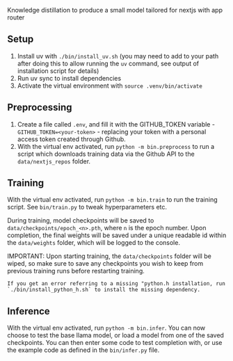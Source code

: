 Knowledge distillation to produce a small model tailored for nextjs with app router

## Setup

1. Install uv with `./bin/install_uv.sh` (you may need to add to your path after doing this to allow running the `uv` command, see output of installation script for details)
2. Run uv sync to install dependencies
3. Activate the virtual environment with `source .venv/bin/activate`

## Preprocessing

1. Create a file called `.env`, and fill it with the GITHUB_TOKEN variable - `GITHUB_TOKEN=<your-token>` - replacing your token with a personal access token created through Github.
2. With the virtual env activated, run `python -m bin.preprocess` to run a script which downloads training data via the Github API to the `data/nextjs_repos` folder.

## Training

With the virtual env activated, run `python -m bin.train` to run the training script. See `bin/train.py` to tweak hyperparameters etc.

During training, model checkpoints will be saved to `data/checkpoints/epoch_<n>.pth`, where `n` is the epoch number. Upon completion, the final weights will be saved under a unique readable id within the `data/weights` folder, which will be logged to the console.

IMPORTANT: Upon starting training, the `data/checkpoints` folder will be wiped, so make sure to save any checkpoints you wish to keep from previous training runs before restarting training.

```
If you get an error referring to a missing "python.h installation, run `./bin/install_python_h.sh` to install the missing dependency.
```

## Inference

With the virtual env activated, run `python -m bin.infer`. You can now choose to test the base llama model, or load a model from one of the saved checkpoints. You can then enter some code to test completion with, or use the example code as defined in the `bin/infer.py` file.
